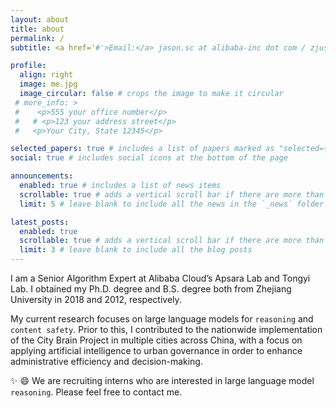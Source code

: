 ```yaml
---
layout: about
title: about
permalink: /
subtitle: <a href='#'>Email:</a> jason.sc at alibaba-inc dot com / zjushenchen at gmail dot com

profile:
  align: right
  image: me.jpg
  image_circular: false # crops the image to make it circular
 # more_info: >
 #    <p>555 your office number</p>
 #   # <p>123 your address street</p>
 #   <p>Your City, State 12345</p>

selected_papers: true # includes a list of papers marked as "selected={true}"
social: true # includes social icons at the bottom of the page

announcements:
  enabled: true # includes a list of news items
  scrollable: true # adds a vertical scroll bar if there are more than 3 news items
  limit: 5 # leave blank to include all the news in the `_news` folder

latest_posts:
  enabled: true
  scrollable: true # adds a vertical scroll bar if there are more than 3 new posts items
  limit: 3 # leave blank to include all the blog posts
---
```


I am a Senior Algorithm Expert at Alibaba Cloud’s Apsara Lab and Tongyi Lab. I obtained my Ph.D. degree and B.S. degree both from Zhejiang University in 2018 and 2012, respectively. 

My current research focuses on large language models for `reasoning` and `content safety`. Prior to this, 
I contributed to the nationwide implementation of the City Brain Project in multiple cities across China, with a focus on applying artificial intelligence to urban governance in order to enhance administrative efficiency and decision-making.


:sparkles: :smile: We are recruiting interns who are interested in large language model `reasoning`. Please feel free to contact me.
